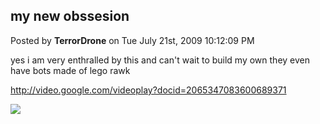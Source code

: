 ## my new obssesion
Posted by **TerrorDrone** on Tue July 21st, 2009 10:12:09 PM

yes i am very enthralled by this and can't wait to build my own they even have
bots made of lego rawk

<http://video.google.com/videoplay?docid=2065347083600689371>

![](http://www.espenship.com/robotics/projects/Mark3-ISO.jpg)
